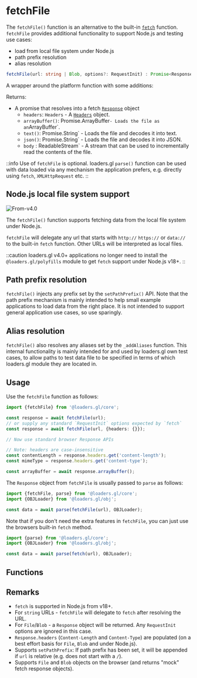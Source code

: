 # fetchFile

The `fetchFile()` function is an alternative to the built-in 
[`fetch`](https://developer.mozilla.org/en-US/docs/Web/API/fetch) function. 
`fetchFile` provides additional functionality to support Node.js and testing use cases:

- load from local file system under Node.js
- path prefix resolution
- alias resolution

```typescript
fetchFile(url: string | Blob, options?: RequestInit) : Promise<Response>
```

A wrapper around the platform  function with some additions:


Returns:

- A promise that resolves into a fetch [`Response`](https://developer.mozilla.org/en-US/docs/Web/API/Response) object
  - `headers`: `Headers` - A [`Headers`](https://developer.mozilla.org/en-US/docs/Web/API/Headers) object.
  - `arrayBuffer()`: Promise.ArrayBuffer`- Loads the file as an`ArrayBuffer`.
  - `text()`: Promise.String` - Loads the file and decodes it into text.
  - `json()`: Promise.String` - Loads the file and decodes it into JSON.
  - `body` : ReadableStream` - A stream that can be used to incrementally read the contents of the file.

::info
Use of `fetchFile` is optional. loaders.gl `parse()` function can be used with data loaded via any mechanism the application prefers, e.g. directly using `fetch`, `XMLHttpRequest` etc.
::

## Node.js local file system support

<p class="badges">
  <img src="https://img.shields.io/badge/From-v4.0-blue.svg?style=flat-square" alt="From-v4.0" />
</p>

The `fetchFile()` function supports fetching data from the local file system under Node.js.

`fetchFile` will delegate any url that starts with `http://` `https://` or `data://`
to the built-in `fetch` function. Other URLs will be interpreted as local files.

::caution
loaders.gl v4.0+ applications no longer need to install the `@loaders.gl/polyfills` 
module to get `fetch` support under Node.js v18+.
::

## Path prefix resolution

`fetchFile()` injects any prefix set by the `setPathPrefix()` API. 
Note that the path prefix mechanism is mainly intended to help small example applications 
to load data from the right place. It is not intended to support general application use cases, so use sparingly.

## Alias resolution

`fetchFile()` also resolves any aliases set by the `_addAliases` function. This internal
functionality is mainly intended for and used by loaders.gl own test cases, to allow paths
to test data file to be specified in terms of which loaders.gl module they are located in.

## Usage

Use the `fetchFile` function as follows:

```typescript
import {fetchFile} from '@loaders.gl/core';

const response = await fetchFile(url);
// or supply any standard `RequestInit` options expected by `fetch`
const response = await fetchFile(url, {headers: {}});

// Now use standard browser Response APIs

// Note: headers are case-insensitive
const contentLength = response.headers.get('content-length');
const mimeType = response.headers.get('content-type');

const arrayBuffer = await response.arrayBuffer();
```

The `Response` object from `fetchFile` is usually passed to `parse` as follows:

```typescript
import {fetchFile, parse} from '@loaders.gl/core';
import {OBJLoader} from '@loaders.gl/obj';

const data = await parse(fetchFile(url), OBJLoader);
```

Note that if you don't need the extra features in `fetchFile`, you can just use the browsers built-in `fetch` method.

```typescript
import {parse} from '@loaders.gl/core';
import {OBJLoader} from '@loaders.gl/obj';

const data = await parse(fetch(url), OBJLoader);
```

## Functions


## Remarks

- `fetch` is supported in Node.js from v18+.
- For `string` URLs - `fetchFile` will delegate to `fetch` after resolving the URL.
- For `File`/`Blob` - a `Response` object will be returned. Any `RequestInit` options are ignored in this case.
- `Response.headers` (`Content-Length` and `Content-Type`) are populated (on a best effort basis for `File`, `Blob` and under Node.js).
- Supports `setPathPrefix`: If path prefix has been set, it will be appended if `url` is relative (e.g. does not start with a `/`).
- Supports `File` and `Blob` objects on the browser (and returns "mock" fetch response objects).
